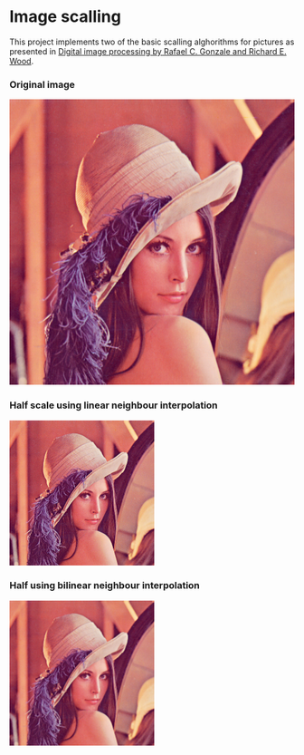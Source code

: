# Image scalling 

This project implements two of the basic scalling alghorithms for pictures as presented in [Digital image processing by Rafael C. Gonzale and Richard E. Wood](http://sdeuoc.ac.in/sites/default/files/sde_videos/Digital%20Image%20Processing%203rd%20ed.%20-%20R.%20Gonzalez%2C%20R.%20Woods-ilovepdf-compressed.pdf).

### Original image
![Original image](https://raw.githubusercontent.com/cordu69420/Image-Processing/master/Image%20rescalling/resources/lena.png)

### Half scale using linear neighbour interpolation
![Linear scaled image](https://raw.githubusercontent.com/cordu69420/Image-Processing/master/Image%20rescalling/resources/result_linear.png)

### Half using bilinear neighbour interpolation
![Bilinear scaled image](https://raw.githubusercontent.com/cordu69420/Image-Processing/master/Image%20rescalling/resources/result_bilinear.png)
